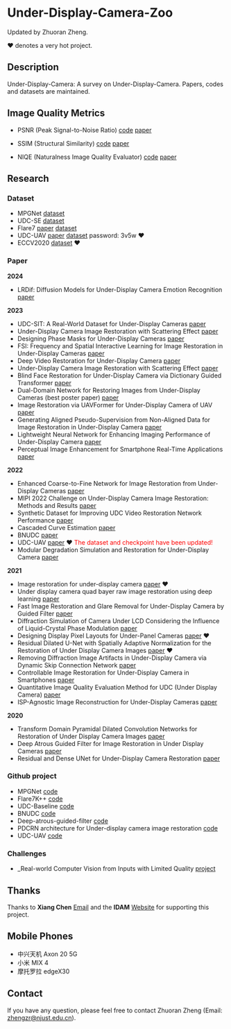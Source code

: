 # Under-Display-Camera-Zoo

Updated by Zhuoran Zheng. 

&hearts; denotes a very hot project.

## Description

Under-Display-Camera: A survey on Under-Display-Camera. Papers, codes and datasets are maintained.

## Image Quality Metrics

+ PSNR (Peak Signal-to-Noise Ratio) [code](https://github.com/aizvorski/video-quality) [paper](https://ieeexplore.ieee.org/document/4550695/;jsessionid=_-Qe0692ihq1HUtVyMvgZtg6xks4_lM-WYIYXxgfKMjjwyljloaI!-539104042) 

+ SSIM (Structural Similarity) [code](https://github.com/aizvorski/video-quality/blob/master/ssim.py) [paper](https://ieeexplore.ieee.org/document/1284395/)

+ NIQE (Naturalness Image Quality Evaluator) [code](https://github.com/aizvorski/video-quality/blob/master/niqe.py) [paper](http://live.ece.utexas.edu/research/Quality/niqe_spl.pdf)

## Research

### Dataset
+ MPGNet [dataset](https://drive.google.com/drive/folders/10NJnCFcnpl_iEXFFdS2dRWhOi9Wt6Xxr)
+ UDC-SE [dataset](https://drive.google.com/drive/folders/14Zp2Ff4Ke5491qmyb-BXIx77l9jNMxkG)
+ Flare7 [paper](https://arxiv.org/pdf/2306.04236.pdf) [dataset](https://github.com/ykdai/Flare7K)
+ UDC-UAV [paper](http://arxiv.org/abs/2202.06283) [dataset](https://pan.baidu.com/s/1vMEZ3RmUOhiAKiTI_FyRjA) password: 3v5w &hearts;
+ ECCV2020 [dataset](https://github.com/varun19299/deep-atrous-guided-filter) &hearts;

### Paper
**2024**
+ LRDif: Diffusion Models for Under-Display Camera Emotion Recognition [paper](https://arxiv.org/pdf/2402.00250.pdf)

  
**2023**
+ UDC-SIT: A Real-World Dataset for Under-Display Cameras [paper](https://openaccess.thecvf.com/content/ICCV2023/papers/Song_Under-Display_Camera_Image_Restoration_with_Scattering_Effect_ICCV_2023_paper.pdf)
+ Under-Display Camera Image Restoration with Scattering Effect [paper](https://openaccess.thecvf.com/content/ICCV2023/papers/Song_Under-Display_Camera_Image_Restoration_with_Scattering_Effect_ICCV_2023_paper.pdf)
+ Designing Phase Masks for Under-Display Cameras [paper](https://openaccess.thecvf.com/content/ICCV2023/papers/Yang_Designing_Phase_Masks_for_Under-Display_Cameras_ICCV_2023_paper.pdf)
+ FSI: Frequency and Spatial Interactive Learning for Image Restoration in Under-Display Cameras [paper](https://openaccess.thecvf.com/content/ICCV2023/papers/Liu_FSI_Frequency_and_Spatial_Interactive_Learning_for_Image_Restoration_in_ICCV_2023_paper.pdf)
+ Deep Video Restoration for Under-Display Camera [paper](https://arxiv.org/pdf/2309.04752.pdf)
+ Under-Display Camera Image Restoration with Scattering Effect [paper](https://arxiv.org/pdf/2308.04163.pdf)
+ Blind Face Restoration for Under-Display Camera via Dictionary Guided Transformer [paper](https://arxiv.org/pdf/2308.10196.pdf)
+ Dual-Domain Network for Restoring Images from Under-Display Cameras (best poster paper) [paper](https://www.researchgate.net/publication/372626225_Dual-Domain_Network_for_Restoring_Images_from_Under-Display_Cameras)
+ Image Restoration via UAVFormer for Under-Display Camera of UAV [paper](https://www.researchgate.net/profile/Zhuoran-Zheng/publication/371810876_Image_Restoration_via_UAVFormer_for_Under-Display_Camera_of_UAV/links/6496860b8de7ed28ba5235af/Image-Restoration-via-UAVFormer-for-Under-Display-Camera-of-UAV.pdf)
+ Generating Aligned Pseudo-Supervision from Non-Aligned Data for Image Restoration in Under-Display Camera [paper](https://openaccess.thecvf.com/content/CVPR2023/papers/Feng_Generating_Aligned_Pseudo-Supervision_From_Non-Aligned_Data_for_Image_Restoration_in_CVPR_2023_paper.pdf)
+ Lightweight Neural Network for Enhancing Imaging Performance of Under-Display Camera [paper](https://ieeexplore.ieee.org/abstract/document/10147871)
+ Perceptual Image Enhancement for Smartphone Real-Time Applications [paper](https://openaccess.thecvf.com/content/WACV2023/papers/Conde_Perceptual_Image_Enhancement_for_Smartphone_Real-Time_Applications_WACV_2023_paper.pdf)

**2022**
+ Enhanced Coarse-to-Fine Network for Image Restoration from Under-Display Cameras [paper](https://link.springer.com/chapter/10.1007/978-3-031-25072-9_9)
+ MIPI 2022 Challenge on Under-Display Camera Image Restoration: Methods and Results [paper](https://arxiv.org/pdf/2209.07052.pdf)
+ Synthetic Dataset for Improving UDC Video Restoration Network Performance [paper](https://sid.onlinelibrary.wiley.com/doi/abs/10.1002/sdtp.15415)
+ Cascaded Curve Estimation [paper](https://ieeexplore.ieee.org/abstract/document/9798712)
+ BNUDC   [paper](https://openaccess.thecvf.com/content/CVPR2022/papers/Koh_BNUDC_A_Two-Branched_Deep_Neural_Network_for_Restoring_Images_From_CVPR_2022_paper.pdf)
+ UDC-UAV [paper](http://arxiv.org/abs/2202.06283) &hearts; <font color=FF0000> The dataset and checkpoint have been updated! </font>
+ Modular Degradation Simulation and Restoration for Under-Display Camera [paper](https://openaccess.thecvf.com/content/ACCV2022/papers/Zhou_Modular_Degradation_Simulation_and_Restoration_for_Under-Display_Camera_ACCV_2022_paper.pdf)

**2021**
+ Image restoration for under-display camera [paper](https://openaccess.thecvf.com/content/CVPR2021/html/Zhou_Image_Restoration_for_Under-Display_Camera_CVPR_2021_paper.html) &hearts;
+ Under display camera quad bayer raw image restoration using deep learning [paper](https://www.ingentaconnect.com/content/ist/ei/2021/00002021/00000007/art00003)
+ Fast Image Restoration and Glare Removal for Under-Display Camera by Guided Filter [paper](https://sid.onlinelibrary.wiley.com/doi/abs/10.1002/sdtp.14652)
+ Diffraction Simulation of Camera Under LCD Considering the Influence of Liquid-Crystal Phase Modulation [paper](https://sid.onlinelibrary.wiley.com/doi/abs/10.1002/sdtp.14971)
+ Designing Display Pixel Layouts for Under-Panel Cameras [paper](https://ieeexplore.ieee.org/document/9416801/) &hearts;
+ Residual Dilated U-Net with Spatially Adaptive Normalization for the Restoration of Under Display Camera Images [paper](https://ieeexplore.ieee.org/document/9689632) &hearts;
+ Removing Diffraction Image Artifacts in Under-Display Camera via Dynamic Skip Connection Network [paper](https://openaccess.thecvf.com/content/CVPR2021/html/Feng_Removing_Diffraction_Image_Artifacts_in_Under-Display_Camera_via_Dynamic_Skip_CVPR_2021_paper.html)
+ Controllable Image Restoration for Under-Display Camera in Smartphones [paper](https://openaccess.thecvf.com/content/CVPR2021/html/Kwon_Controllable_Image_Restoration_for_Under-Display_Camera_in_Smartphones_CVPR_2021_paper.html)
+ Quantitative Image Quality Evaluation Method for UDC (Under Display Camera) [paper](https://ist.rivervalley.io/ei/articles/2021/9/198-1-198-5)
+ ISP-Agnostic Image Reconstruction for Under-Display Cameras [paper](https://arxiv.org/abs/2111.01511)

**2020**

+ Transform Domain Pyramidal Dilated Convolution Networks for Restoration of Under Display Camera Images [paper](https://link.springer.com/chapter/10.1007/978-3-030-68238-5_28)
+ Deep Atrous Guided Filter for Image Restoration in Under Display Cameras [paper](https://link.springer.com/chapter/10.1007/978-3-030-68238-5_29)
+ Residual and Dense UNet for Under-Display Camera Restoration [paper](https://link.springer.com/chapter/10.1007/978-3-030-68238-5_30)

### Github project
+ MPGNet [code](https://github.com/SummerParadise-0922/MPGNet#modular-degradation-simulation-and-restoration-for-under-display-camera)
+ Flare7K++ [code](https://github.com/ykdai/Flare7K)
+ UDC-Baseline [code](https://github.com/CaravanPassenger/UDC-Baseline)
+ BNUDC [code](https://github.com/JaihyunKoh/BNUDC)
+ Deep-atrous-guided-filter [code](https://github.com/varun19299/deep-atrous-guided-filter)
+ PDCRN architecture for Under-display camera image restoration [code](https://github.com/DensenDavis/UDC_Restoration)
+ UDC-UAV [code](https://github.com/zzr-idam/Under-Display-Camera-UAV)

### Challenges
+ _Real-world Computer Vision from Inputs with Limited Quality [project](https://rlq-tod.github.io/index.html) 

## Thanks
Thanks to **Xiang Chen** [Email](cv.xchen@gmail.com) and the **IDAM** [Website](https://xiuyijia.github.io/) for supporting this project.

## Mobile Phones

+ 中兴天机 Axon 20 5G
+ 小米 MIX 4
+ 摩托罗拉 edgeX30

## Contact
If you have any question, please feel free to contact Zhuoran Zheng (Email: zhengzr@njust.edu.cn).
